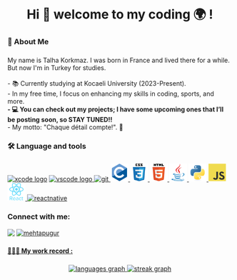 <h1 align="center">Hi 👋  welcome to my coding 🌍 !</h1>

###

<h3 align="left">📜  About Me</h3>

###

<p align="left">My name is Talha Korkmaz. I was born in France and lived there for a while.<br> But now I'm in Turkey for studies.<br><br>- 📚 Currently studying at Kocaeli University (2023-Present).<br>- In my free time, I focus on enhancing my skills in coding, sports, and more.<br><b>- 💻 You can check out my projects; I have some upcoming ones that I’ll be posting soon, so STAY TUNED!!</b><br>- My motto: "Chaque détail compte!". 💎</p>

###

<h3 align="left">🛠 Language and tools</h3>

###

<p align="left"> </a> <a href="https://developer.apple.com/xcode/" target="_blank" rel="noreferrer"><img src="https://cdn.jsdelivr.net/gh/devicons/devicon/icons/xcode/xcode-original.svg" height="40" alt="xcode logo" /></a> <a href="https://code.visualstudio.com/" target="_blank" rel="noreferrer"><img src="https://cdn.jsdelivr.net/gh/devicons/devicon/icons/vscode/vscode-original.svg" height="40" alt="vscode logo" /> </a> <a href="https://git-scm.com/" target="_blank" rel="noreferrer"> <img src="https://www.vectorlogo.zone/logos/git-scm/git-scm-icon.svg" alt="git" width="40" height="40"/><a href="https://www.cprogramming.com/" target="_blank" rel="noreferrer"> <img src="https://raw.githubusercontent.com/devicons/devicon/master/icons/c/c-original.svg" alt="c" width="40" height="40"/> </a> <a href="https://www.w3schools.com/css/" target="_blank" rel="noreferrer"> <img src="https://raw.githubusercontent.com/devicons/devicon/master/icons/css3/css3-original-wordmark.svg" alt="css3" width="40" height="40"/> </a> <a href="https://www.w3.org/html/" target="_blank" rel="noreferrer"> <img src="https://raw.githubusercontent.com/devicons/devicon/master/icons/html5/html5-original-wordmark.svg" alt="html5" width="40" height="40"/> </a> <a href="https://www.java.com" target="_blank" rel="noreferrer"> <img src="https://raw.githubusercontent.com/devicons/devicon/master/icons/java/java-original.svg" alt="java" width="40" height="40"/> </a> <a href="https://www.python.org" target="_blank" rel="noreferrer"> <img src="https://raw.githubusercontent.com/devicons/devicon/master/icons/python/python-original.svg" alt="python" width="40" height="40"/> </a> <a href="https://developer.mozilla.org/en-US/docs/Web/JavaScript" target="_blank" rel="noreferrer"> <img src="https://raw.githubusercontent.com/devicons/devicon/master/icons/javascript/javascript-original.svg" alt="javascript" width="40" height="40"/> </a> <a href="https://reactjs.org/" target="_blank" rel="noreferrer"> <img src="https://raw.githubusercontent.com/devicons/devicon/master/icons/react/react-original-wordmark.svg" alt="react" width="40" height="40"/> </a> <a href="https://reactnative.dev/" target="_blank" rel="noreferrer"> <img src="https://reactnative.dev/img/header_logo.svg" alt="reactnative" width="40" height="40"/> </a> </p>

###

<h3 align="left">Connect with me:</h3>
<p align="left">
<a href="mailto:talhatr29@gmail.com" target="blank"><img align="center" src="https://user-images.githubusercontent.com/24686636/136243615-faaeb96b-136b-48ae-a508-1905e9cea93f.png"/></a>
<a href="https://www.linkedin.com/in/talha-korkmaz-a6aaba32a/" target="blank"><img align="center" src="https://raw.githubusercontent.com/rahuldkjain/github-profile-readme-generator/master/src/images/icons/Social/linked-in-alt.svg" alt="mehtapugur" height="30" width="40" />
</p>

###

<h4 align="left">👨🏻‍💻   My work record :</h3>

###

<div align="center">
  <img src="https://github-readme-stats.vercel.app/api/top-langs?username=talha667ko&locale=en&hide_title=false&layout=compact&card_width=320&langs_count=4&theme=swift&hide_border=true&order=2" height="115" alt="languages graph"  />
  <img src="https://streak-stats.demolab.com?user=talha667ko&locale=fr&mode=daily&theme=swift&hide_border=false&border_radius=6&order=3" height="115" alt="streak graph" 
    />
</div>

###
